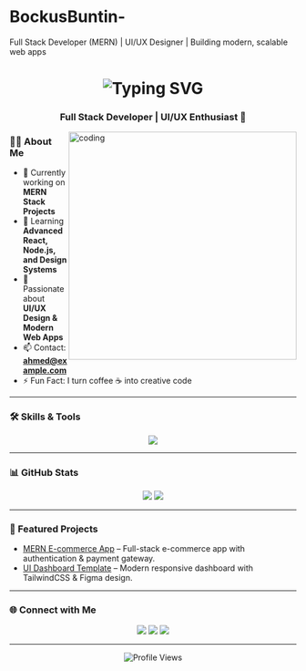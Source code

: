 # BockusBuntin-
Full Stack Developer (MERN) | UI/UX Designer | Building modern, scalable web apps
<h1 align="center">
  <img src="https://readme-typing-svg.herokuapp.com?font=Fira+Code&pause=1000&color=00F7FF&center=true&vCenter=true&width=500&lines=Hi+%F0%9F%91%8B%2C+I'm+Ahmed+Kuttb;Full+Stack+Developer+(MERN);UI%2FUX+Designer;Turning+coffee+%E2%98%95+into+code+%F0%9F%9A%80" alt="Typing SVG" />
</h1>

<h3 align="center">Full Stack Developer | UI/UX Enthusiast 🚀</h3>

<img align="right" alt="coding" width="400" src="https://media.giphy.com/media/qgQUggAC3Pfv687qPC/giphy.gif">

### 👨‍💻 About Me
- 🔭 Currently working on **MERN Stack Projects**
- 🌱 Learning **Advanced React, Node.js, and Design Systems**
- 🎨 Passionate about **UI/UX Design & Modern Web Apps**
- 📫 Contact: **ahmed@example.com**
- ⚡ Fun Fact: I turn coffee ☕ into creative code

---

### 🛠 Skills & Tools
<p align="center">
<img src="https://skillicons.dev/icons?i=html,css,js,ts,react,nodejs,express,mongodb,git,figma,tailwind,bootstrap,github,vscode" />
</p>

---

### 📊 GitHub Stats
<p align="center">
  <img src="https://github-readme-stats.vercel.app/api?username=ahmedkuttb&show_icons=true&theme=radical" />
  <img src="https://github-readme-streak-stats.herokuapp.com/?user=ahmedkuttb&theme=radical" />
</p>

---

### 🚀 Featured Projects
- [MERN E-commerce App](https://github.com/ahmedkuttb/mern-ecommerce) – Full-stack e-commerce app with authentication & payment gateway.
- [UI Dashboard Template](https://github.com/ahmedkuttb/ui-dashboard) – Modern responsive dashboard with TailwindCSS & Figma design.

---

### 🌐 Connect with Me
<p align="center">
<a href="https://linkedin.com/in/ahmedkuttb" target="_blank"><img src="https://skillicons.dev/icons?i=linkedin" /></a>
<a href="https://twitter.com/ahmedkuttb" target="_blank"><img src="https://skillicons.dev/icons?i=twitter" /></a>
<a href="mailto:ahmed@example.com"><img src="https://skillicons.dev/icons?i=gmail" /></a>
</p>

---

<p align="center">
  <img src="https://komarev.com/ghpvc/?username=ahmedkuttb&label=Profile%20Views&color=0e75b6&style=flat" alt="Profile Views" />
</p>
